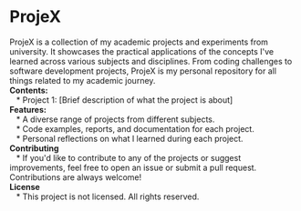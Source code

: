 # ProjeX
ProjeX is a collection of my academic projects and experiments from university. It showcases the practical applications of the concepts I've learned across various subjects and disciplines. From coding challenges to software development projects, ProjeX is my personal repository for all things related to my academic journey.  
**Contents:**  
&nbsp;&nbsp;&nbsp;* Project 1: [Brief description of what the project is about]  
**Features:**  
&nbsp;&nbsp;&nbsp;* A diverse range of projects from different subjects.  
&nbsp;&nbsp;&nbsp;* Code examples, reports, and documentation for each project.  
&nbsp;&nbsp;&nbsp;* Personal reflections on what I learned during each project.  
**Contributing**  
&nbsp;&nbsp;&nbsp;* If you'd like to contribute to any of the projects or suggest improvements, feel free to open an issue or submit a pull request. Contributions are always welcome!  
**License**  
&nbsp;&nbsp;&nbsp;* This project is not licensed. All rights reserved.  

